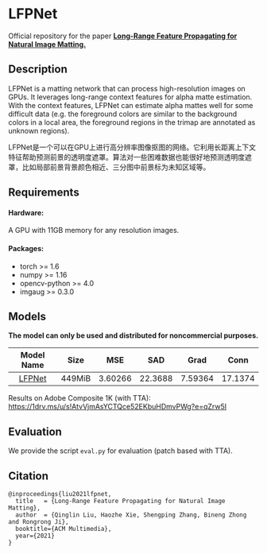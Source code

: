 # LFPNet

Official repository for the paper [**Long-Range Feature Propagating for Natural Image Matting.**](https://arxiv.org/)

## Description

LFPNet is a matting network that can process high-resolution images on GPUs. It leverages long-range context features for alpha matte estimation. With the context features, LFPNet can estimate alpha mattes well for some difficult data (e.g. the foreground colors are similar to the background colors in a local area, the foreground regions in the trimap are annotated as unknown regions).

LFPNet是一个可以在GPU上进行高分辨率图像抠图的网络。它利用长距离上下文特征帮助预测前景的透明度遮罩。算法对一些困难数据也能很好地预测透明度遮罩，比如局部前景背景颜色相近、三分图中前景标为未知区域等。

## Requirements
#### Hardware:

A GPU with 11GB memory for any resolution images.

#### Packages:

- torch >= 1.6
- numpy >= 1.16
- opencv-python >= 4.0
- imgaug >= 0.3.0

## Models
**The model can only be used and distributed for noncommercial purposes.** 

| Model Name  |   Size   | MSE | SAD | Grad | Conn |
| :------------: |:-----------:| :----:|:---:|:---:|:---:|
| [LFPNet](https://1drv.ms/u/s!AtvVjmAsYCTQdbNFLnArtH4LZDk?e=3BCBjS) | 449MiB | 3.60266 | 22.3688 | 7.59364 | 17.1374 |

Results on Adobe Composite 1K (with TTA): https://1drv.ms/u/s!AtvVjmAsYCTQce52EKbuHDmvPWg?e=qZrw5I

## Evaluation
We provide the script `eval.py`  for evaluation (patch based with TTA).

## Citation

```
@inproceedings{liu2021lfpnet,
  title   = {Long-Range Feature Propagating for Natural Image Matting},
  author  = {Qinglin Liu, Haozhe Xie, Shengping Zhang, Bineng Zhong and Rongrong Ji},
  booktitle={ACM Multimedia},
  year={2021}
}
```


